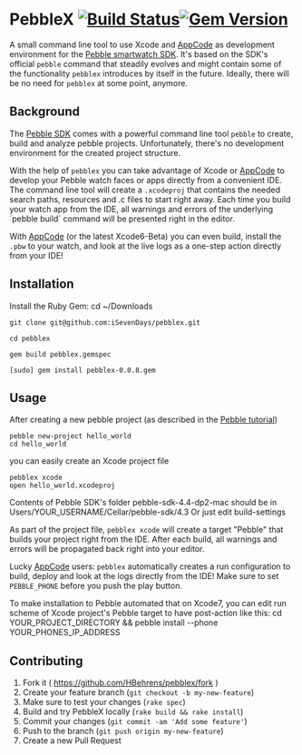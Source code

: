 # PebbleX [![Build Status](https://travis-ci.org/HBehrens/pebblex.png)](https://travis-ci.org/HBehrens/pebblex)[![Gem Version](https://badge.fury.io/rb/pebblex.png)](http://badge.fury.io/rb/pebblex)

A small command line tool to use Xcode and [AppCode][AppCode] as development environment for the [Pebble smartwatch SDK](https://developer.getpebble.com/2/). It's based on the SDK's official `pebble` command that steadily evolves and might contain some of the functionality `pebblex` introduces by itself in the future. Ideally, there will be no need for `pebblex` at some point, anymore.

## Background

The [Pebble SDK](https://developer.getpebble.com/2/) comes with a powerful command line tool `pebble` to create, build and analyze pebble projects.
Unfortunately, there's no development environment for the created project structure.

With the help of `pebblex` you can take advantage of Xcode or [AppCode][AppCode] to develop your Pebble watch faces or apps directly from a convenient IDE.
The command line tool will create a `.xcodeproj` that contains the needed search paths, resources and .c files to start right away. Each time you build your watch app from the IDE, all warnings and errors of the underlying ´pebble build` command will be presented right in the editor.

With [AppCode][AppCode] (or the latest Xcode6-Beta) you can even build, install the `.pbw` to your watch, and look at the live logs as a one-step action directly from your IDE!

## Installation

Install the Ruby Gem:
    cd ~/Downloads

    git clone git@github.com:iSevenDays/pebblex.git

    cd pebblex

    gem build pebblex.gemspec
    
    [sudo] gem install pebblex-0.0.8.gem

## Usage

After creating a new pebble project (as described in the [Pebble tutorial](https://developer.getpebble.com/2/getting-started/hello-world/))

    pebble new-project hello_world
    cd hello_world
    
you can easily create an Xcode project file 

    pebblex xcode
    open hello_world.xcodeproj

Contents of Pebble SDK's folder pebble-sdk-4.4-dp2-mac should be in Users/YOUR_USERNAME/Cellar/pebble-sdk/4.3
Or just edit build-settings

As part of the project file, `pebblex xcode` will create a target "Pebble" that builds your project right from the IDE. After each build, all warnings and errors will be propagated back right into your editor.

Lucky [AppCode][AppCode] users: `pebblex` automatically creates a run configuration to build, deploy and look at the logs directly from the IDE! Make sure to set `PEBBLE_PHONE` before you push the play button.

To make installation to Pebble automated that on Xcode7, you can edit run scheme of Xcode project's Pebble target to have post-action like this:
cd YOUR_PROJECT_DIRECTORY && pebble install --phone YOUR_PHONES_IP_ADDRESS


## Contributing

1. Fork it ( https://github.com/HBehrens/pebblex/fork )
2. Create your feature branch (`git checkout -b my-new-feature`)
3. Make sure to test your changes (`rake spec`)
3. Build and try PebbleX locally (`rake build && rake install`)
3. Commit your changes (`git commit -am 'Add some feature'`)
4. Push to the branch (`git push origin my-new-feature`)
5. Create a new Pull Request

[AppCode]: http://www.jetbrains.com/objc/
